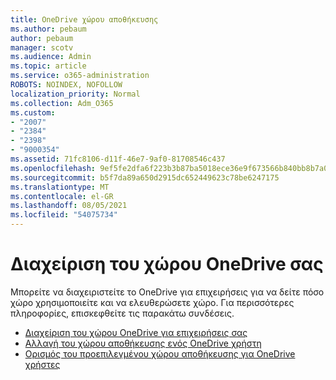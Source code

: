 ```yaml
---
title: OneDrive χώρου αποθήκευσης
ms.author: pebaum
author: pebaum
manager: scotv
ms.audience: Admin
ms.topic: article
ms.service: o365-administration
ROBOTS: NOINDEX, NOFOLLOW
localization_priority: Normal
ms.collection: Adm_O365
ms.custom:
- "2007"
- "2384"
- "2398"
- "9000354"
ms.assetid: 71fc8106-d11f-46e7-9af0-81708546c437
ms.openlocfilehash: 9ef5fe2dfa6f223b3b87ba5018ece36e9f673566b840bb8b7a0ed700f7bc94a5
ms.sourcegitcommit: b5f7da89a650d2915dc652449623c78be6247175
ms.translationtype: MT
ms.contentlocale: el-GR
ms.lasthandoff: 08/05/2021
ms.locfileid: "54075734"
---
```

# <a name="manage-your-onedrive-storage"></a>Διαχείριση του χώρου OneDrive σας

Μπορείτε να διαχειριστείτε το OneDrive για επιχειρήσεις για να δείτε πόσο χώρο χρησιμοποιείτε και να ελευθερώσετε χώρο.  Για περισσότερες πληροφορίες, επισκεφθείτε τις παρακάτω συνδέσεις.

- [Διαχείριση του χώρου OneDrive για επιχειρήσεις σας](https://support.microsoft.com/office/31519161-059c-4764-b6f8-f5cd29f7fe68)
- [Αλλαγή του χώρου αποθήκευσης ενός OneDrive χρήστη](https://docs.microsoft.com/onedrive/change-user-storage)
- [Ορισμός του προεπιλεγμένου χώρου αποθήκευσης για OneDrive χρήστες](https://docs.microsoft.com/onedrive/set-default-storage-space)